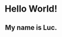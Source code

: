 <div>
  <h1 align="center">Hello World!
  <h2 align="center">My name is Luc.</h2>
  </h1>
  
</div>
